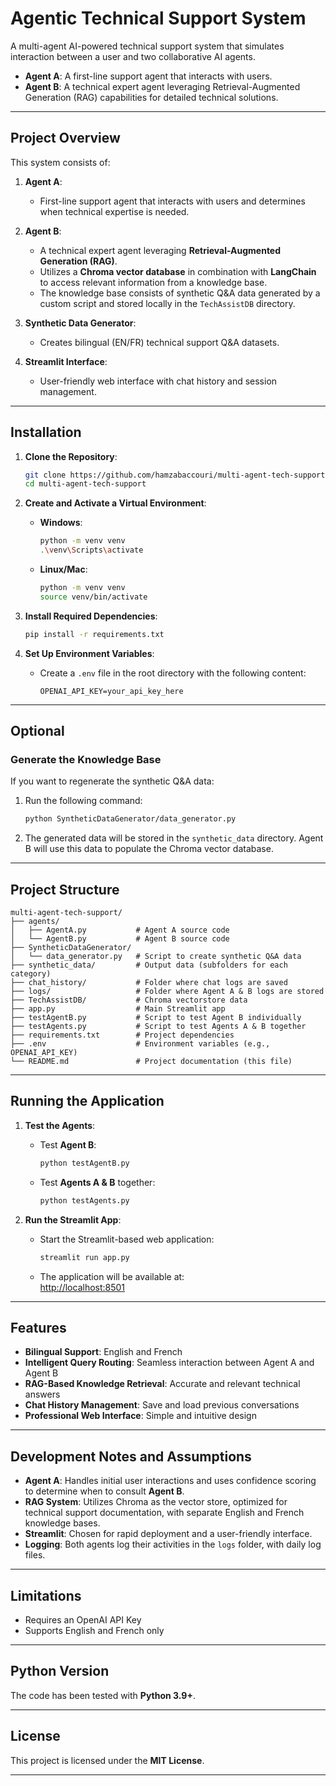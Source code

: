 # Agentic Technical Support System

A multi-agent AI-powered technical support system that simulates interaction between a user and two collaborative AI agents.

- **Agent A**: A first-line support agent that interacts with users.
- **Agent B**: A technical expert agent leveraging Retrieval-Augmented Generation (RAG) capabilities for detailed technical solutions.

---

## Project Overview

This system consists of:

1. **Agent A**:  
   - First-line support agent that interacts with users and determines when technical expertise is needed.

2. **Agent B**:  
   - A technical expert agent leveraging **Retrieval-Augmented Generation (RAG)**.  
   - Utilizes a **Chroma vector database** in combination with **LangChain** to access relevant information from a knowledge base.  
   - The knowledge base consists of synthetic Q&A data generated by a custom script and stored locally in the `TechAssistDB` directory.

3. **Synthetic Data Generator**:  
   - Creates bilingual (EN/FR) technical support Q&A datasets.

4. **Streamlit Interface**:  
   - User-friendly web interface with chat history and session management.

---

## Installation

1. **Clone the Repository**:  
   ```bash
   git clone https://github.com/hamzabaccouri/multi-agent-tech-support.git
   cd multi-agent-tech-support
   ```

2. **Create and Activate a Virtual Environment**:  
   - **Windows**:  
     ```bash
     python -m venv venv
     .\venv\Scripts\activate
     ```
   - **Linux/Mac**:  
     ```bash
     python -m venv venv
     source venv/bin/activate
     ```

3. **Install Required Dependencies**:  
   ```bash
   pip install -r requirements.txt
   ```

4. **Set Up Environment Variables**:  
   - Create a `.env` file in the root directory with the following content:  
     ```env
     OPENAI_API_KEY=your_api_key_here
     ```

---

## Optional

### Generate the Knowledge Base  
If you want to regenerate the synthetic Q&A data:
1. Run the following command:  
   ```bash
   python SyntheticDataGenerator/data_generator.py
   ```
2. The generated data will be stored in the `synthetic_data` directory. Agent B will use this data to populate the Chroma vector database.

---

## Project Structure

```
multi-agent-tech-support/
├── agents/
│   ├── AgentA.py           # Agent A source code
│   └── AgentB.py           # Agent B source code
├── SyntheticDataGenerator/
│   └── data_generator.py   # Script to create synthetic Q&A data
├── synthetic_data/         # Output data (subfolders for each category)
├── chat_history/           # Folder where chat logs are saved
├── logs/                   # Folder where Agent A & B logs are stored
├── TechAssistDB/           # Chroma vectorstore data
├── app.py                  # Main Streamlit app
├── testAgentB.py           # Script to test Agent B individually
├── testAgents.py           # Script to test Agents A & B together
├── requirements.txt        # Project dependencies
├── .env                    # Environment variables (e.g., OPENAI_API_KEY)
└── README.md               # Project documentation (this file)
```

---

## Running the Application

1. **Test the Agents**:  
   - Test **Agent B**:  
     ```bash
     python testAgentB.py
     ```
   - Test **Agents A & B** together:  
     ```bash
     python testAgents.py
     ```

2. **Run the Streamlit App**:  
   - Start the Streamlit-based web application:  
     ```bash
     streamlit run app.py
     ```
   - The application will be available at:  
     [http://localhost:8501](http://localhost:8501)

---

## Features

- **Bilingual Support**: English and French
- **Intelligent Query Routing**: Seamless interaction between Agent A and Agent B
- **RAG-Based Knowledge Retrieval**: Accurate and relevant technical answers
- **Chat History Management**: Save and load previous conversations
- **Professional Web Interface**: Simple and intuitive design

---

## Development Notes and Assumptions

- **Agent A**: Handles initial user interactions and uses confidence scoring to determine when to consult **Agent B**.  
- **RAG System**: Utilizes Chroma as the vector store, optimized for technical support documentation, with separate English and French knowledge bases.  
- **Streamlit**: Chosen for rapid deployment and a user-friendly interface.  
- **Logging**: Both agents log their activities in the `logs` folder, with daily log files.  

---

## Limitations

- Requires an OpenAI API Key
- Supports English and French only

---

## Python Version

The code has been tested with **Python 3.9+**.

---

## License

This project is licensed under the **MIT License**.

---

